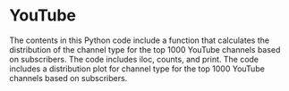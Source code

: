 # YouTube
The contents in this Python code include a function that calculates the distribution of the channel type for the top 1000 YouTube channels based on subscribers.
The code includes iloc, counts, and print. 
The code includes a distribution plot for channel type for the top 1000 YouTube channels based on subscribers.
